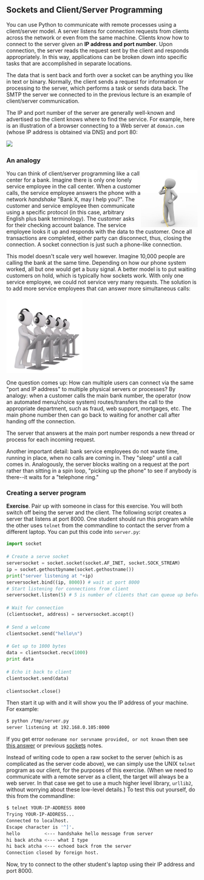 ## Sockets and Client/Server Programming

You can use Python to communicate with remote processes using a client/server model. A server listens for connection requests from clients across the network or even from the same machine. Clients know how to connect to the server given an **IP address and port number**. Upon connection, the server reads the request sent by the client and responds appropriately. In this way, applications can be broken down into specific tasks that are accomplished in separate locations.

The data that is sent back and forth over a socket can be anything you like in text or binary. Normally, the client sends a request for information or processing to the server, which performs a task or sends data back. The SMTP the server we connected to in the previous lecture is an example of  client/server communication.

The IP and port number of the server are generally well-known and advertised so the client knows where to find the service. For example, here is an illustration of a browser connecting to a Web server at `domain.com` (whose IP address is obtained via DNS) and port 80:

<img src="http://contentdeliverance.com/cms-school/wp-content/uploads/2011/05/client-server-diagram-internet.png" width=400>

### An analogy

<img src=figures/call-center1.jpg width=150 align=right> You can think of client/server programming like a call center for a bank. Imagine there is only one lonely service employee in the call center.  When a customer calls, the service employee answers the phone with a network *handshake* "Bank X, may I help you?". The customer and service employee then communicate using a specific protocol (in this case, arbitrary English plus bank terminology). The customer asks for their checking account balance. The service employee looks it up and responds with the data to the customer. Once all transactions are completed, either party can disconnect, thus, closing the connection. A socket connection is just such a phone-like connection.

This model doesn't scale very well however. Imagine 10,000 people are calling the bank at the same time. Depending on how our phone system worked, all but one would get a busy signal. A better model is to put waiting customers on hold, which is typically how sockets work.  With only one service employee, we could not service very many requests. The solution is to add more service employees that can answer more simultaneous calls:

<img src=figures/call-center2.jpg width=200> 

One question comes up: How can multiple users can connect via the same "port and IP address" to multiple physical servers or processes?   By analogy: when a customer calls the main bank number, the operator (now an automated menu/choice system) routes/transfers the call to the appropriate department, such as fraud, web support, mortgages, etc. The main phone number then can go back to waiting for another call after handing off the connection.  

The server that answers at the main port number responds a new thread or process for each incoming request.

Another important detail: bank service employees do not waste time, running in place, when no calls are coming in. They "sleep" until a call comes in. Analogously, the server blocks waiting on a request at the port rather than sitting in a spin loop, "picking up the phone" to see if anybody is there--it waits for a "telephone ring."

### Creating a server program

**Exercise**. Pair up with someone in class for this exercise. You will both switch off being the server and the client. The following script creates a server that listens at port 8000. One student should run this program while the other uses `telnet` from the commandline to contact the server from a different laptop. You can put this code into `server.py`:

```python
import socket

# Create a serve socket
serversocket = socket.socket(socket.AF_INET, socket.SOCK_STREAM)
ip = socket.gethostbyname(socket.gethostname())
print("server listening at "+ip)
serversocket.bind((ip, 8000)) # wait at port 8000
# Start listening for connections from client
serversocket.listen(5) # 5 is number of clients that can queue up before failure

# Wait for connection
(clientsocket, address) = serversocket.accept()

# Send a welcome
clientsocket.send("hello\n")

# Get up to 1000 bytes
data = clientsocket.recv(1000)
print data

# Echo it back to client
clientsocket.send(data)

clientsocket.close()
```

Then start it up with and it will show you the IP address of your machine. For example:

```bash
$ python /tmp/server.py
server listening at 192.168.0.105:8000
```

If you get error `nodename nor servname provided, or not known` then see [this answer](https://apple.stackexchange.com/questions/253817/cannot-ping-my-local-machine) or previous [sockets](sockets.md) notes.

Instead of writing code to open a raw socket to the server (which is as complicated as the server code above), we can simply use the UNIX `telnet` program as our client, for the purposes of this exercise. (When we need to communicate with a remote server as a client, the target will always be a web server. In that case we get to use a much higher level library, `urllib2`, without worrying about these low-level details.)  To test this out yourself, do this from the commandline:

```bash
$ telnet YOUR-IP-ADDRESS 8000
Trying YOUR-IP-ADDRESS...
Connected to localhost.
Escape character is '^]'.
hello         <--- handshake hello message from server
hi back atcha <--- what I type
hi back atcha <--- echoed back from the server
Connection closed by foreign host.
```

Now, try to connect to the other student's laptop using their IP address and port 8000.
